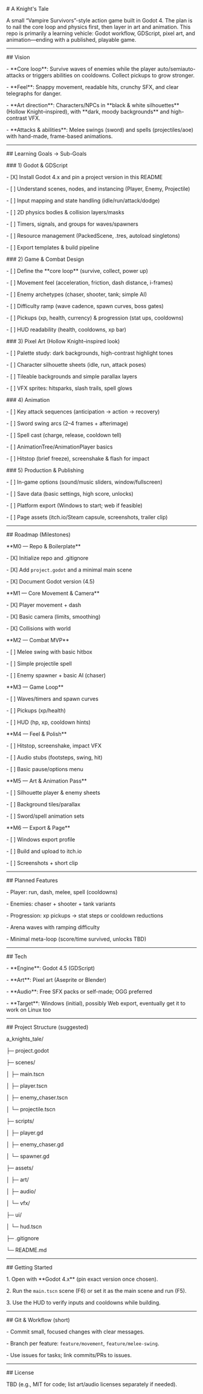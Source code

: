 \# A Knight's Tale



A small “Vampire Survivors”-style action game built in Godot 4. The plan is to nail the core loop and physics first, then layer in art and animation. This repo is primarily a learning vehicle: Godot workflow, GDScript, pixel art, and animation—ending with a published, playable game.



---



\## Vision



\- \*\*Core loop\*\*: Survive waves of enemies while the player auto/semiauto-attacks or triggers abilities on cooldowns. Collect pickups to grow stronger.

\- \*\*Feel\*\*: Snappy movement, readable hits, crunchy SFX, and clear telegraphs for danger.

\- \*\*Art direction\*\*: Characters/NPCs in \*\*black \& white silhouettes\*\* (Hollow Knight–inspired), with \*\*dark, moody backgrounds\*\* and high-contrast VFX.

\- \*\*Attacks \& abilities\*\*: Melee swings (sword) and spells (projectiles/aoe) with hand-made, frame-based animations.



---



\## Learning Goals → Sub-Goals



\### 1) Godot \& GDScript

\- \[X] Install Godot 4.x and pin a project version in this README

\- \[ ] Understand scenes, nodes, and instancing (Player, Enemy, Projectile)

\- \[ ] Input mapping and state handling (idle/run/attack/dodge)

\- \[ ] 2D physics bodies \& collision layers/masks

\- \[ ] Timers, signals, and groups for waves/spawners

\- \[ ] Resource management (PackedScene, .tres, autoload singletons)

\- \[ ] Export templates \& build pipeline



\### 2) Game \& Combat Design

\- \[ ] Define the \*\*core loop\*\* (survive, collect, power up)

\- \[ ] Movement feel (acceleration, friction, dash distance, i-frames)

\- \[ ] Enemy archetypes (chaser, shooter, tank; simple AI)

\- \[ ] Difficulty ramp (wave cadence, spawn curves, boss gates)

\- \[ ] Pickups (xp, health, currency) \& progression (stat ups, cooldowns)

\- \[ ] HUD readability (health, cooldowns, xp bar)



\### 3) Pixel Art (Hollow Knight–inspired look)

\- \[ ] Palette study: dark backgrounds, high-contrast highlight tones

\- \[ ] Character silhouette sheets (idle, run, attack poses)

\- \[ ] Tileable backgrounds and simple parallax layers

\- \[ ] VFX sprites: hitsparks, slash trails, spell glows



\### 4) Animation

\- \[ ] Key attack sequences (anticipation → action → recovery)

\- \[ ] Sword swing arcs (2–4 frames + afterimage)

\- \[ ] Spell cast (charge, release, cooldown tell)

\- \[ ] AnimationTree/AnimationPlayer basics

\- \[ ] Hitstop (brief freeze), screenshake \& flash for impact



\### 5) Production \& Publishing

\- \[ ] In-game options (sound/music sliders, window/fullscreen)

\- \[ ] Save data (basic settings, high score, unlocks)

\- \[ ] Platform export (Windows to start; web if feasible)

\- \[ ] Page assets (itch.io/Steam capsule, screenshots, trailer clip)



---



\## Roadmap (Milestones)



\*\*M0 — Repo \& Boilerplate\*\*

\- \[X] Initialize repo and .gitignore

\- \[X] Add `project.godot` and a minimal main scene

\- \[X] Document Godot version (4.5)



\*\*M1 — Core Movement \& Camera\*\*

\- \[X] Player movement + dash

\- \[X] Basic camera (limits, smoothing)

\- \[X] Collisions with world



\*\*M2 — Combat MVP\*\*

\- \[ ] Melee swing with basic hitbox

\- \[ ] Simple projectile spell

\- \[ ] Enemy spawner + basic AI (chaser)



\*\*M3 — Game Loop\*\*

\- \[ ] Waves/timers and spawn curves

\- \[ ] Pickups (xp/health)

\- \[ ] HUD (hp, xp, cooldown hints)



\*\*M4 — Feel \& Polish\*\*

\- \[ ] Hitstop, screenshake, impact VFX

\- \[ ] Audio stubs (footsteps, swing, hit)

\- \[ ] Basic pause/options menu



\*\*M5 — Art \& Animation Pass\*\*

\- \[ ] Silhouette player \& enemy sheets

\- \[ ] Background tiles/parallax

\- \[ ] Sword/spell animation sets



\*\*M6 — Export \& Page\*\*

\- \[ ] Windows export profile

\- \[ ] Build and upload to itch.io

\- \[ ] Screenshots + short clip



---



\## Planned Features



\- Player: run, dash, melee, spell (cooldowns)

\- Enemies: chaser + shooter + tank variants

\- Progression: xp pickups → stat steps or cooldown reductions

\- Arena waves with ramping difficulty

\- Minimal meta-loop (score/time survived, unlocks TBD)



---



\## Tech



\- \*\*Engine\*\*: Godot 4.5 (GDScript)

\- \*\*Art\*\*: Pixel art (Aseprite or Blender)

\- \*\*Audio\*\*: Free SFX packs or self-made; OGG preferred

\- \*\*Target\*\*: Windows (initial), possibly Web export, eventually get it to work on Linux too



---



\## Project Structure (suggested)



a\_knights\_tale/

├─ project.godot

├─ scenes/

│ ├─ main.tscn

│ ├─ player.tscn

│ ├─ enemy\_chaser.tscn

│ └─ projectile.tscn

├─ scripts/

│ ├─ player.gd

│ ├─ enemy\_chaser.gd

│ └─ spawner.gd

├─ assets/

│ ├─ art/

│ ├─ audio/

│ └─ vfx/

├─ ui/

│ └─ hud.tscn

├─ .gitignore

└─ README.md





---



\## Getting Started



1\. Open with \*\*Godot 4.x\*\* (pin exact version once chosen).

2\. Run the `main.tscn` scene (F6) or set it as the main scene and run (F5).

3\. Use the HUD to verify inputs and cooldowns while building.



---



\## Git \& Workflow (short)



\- Commit small, focused changes with clear messages.

\- Branch per feature: `feature/movement`, `feature/melee-swing`.

\- Use issues for tasks; link commits/PRs to issues.



---



\## License



TBD (e.g., MIT for code; list art/audio licenses separately if needed).





